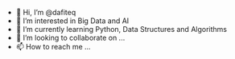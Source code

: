 - 👋 Hi, I’m @dafiteq
- 👀 I’m interested in Big Data and AI
- 🌱 I’m currently learning Python, Data Structures and Algorithms
- 💞️ I’m looking to collaborate on ...
- 📫 How to reach me ...

<!---
dafiteq/dafiteq is a ✨ special ✨ repository because its `README.md` (this file) appears on your GitHub profile.
You can click the Preview link to take a look at your changes.
--->
